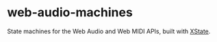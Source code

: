 # web-audio-machines

State machines for the Web Audio and Web MIDI APIs, built with [XState](https://xstate.js.org/ 'XState').
